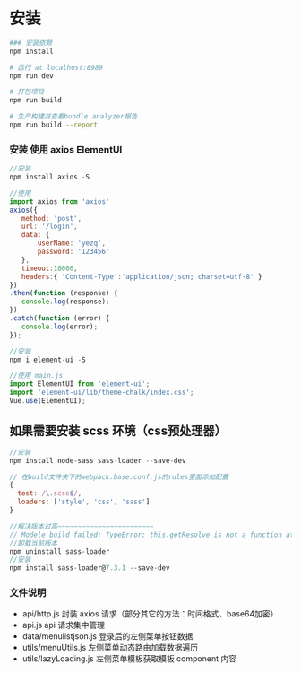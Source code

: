 # 安装

``` bash
### 安装依赖
npm install

# 运行 at localhost:8989
npm run dev

# 打包项目
npm run build

# 生产构建并查看bundle analyzer报告
npm run build --report
```
 ### 安装 使用 axios ElementUI
 ```js
//安装
npm install axios -S

//使用
import axios from 'axios'
axios({
    method: 'post',
    url: '/login',
    data: {
        userName: 'yezq',
        password: '123456'
    },
    timeout:10000,
    headers:{ 'Content-Type':'application/json; charset=utf-8' }
})
.then(function (response) {
    console.log(response);
})
.catch(function (error) {
    console.log(error);
});
 ```
 ```js
//安装
npm i element-ui -S

//使用 main.js
import ElementUI from 'element-ui';
import 'element-ui/lib/theme-chalk/index.css';
Vue.use(ElementUI);
 ```

 ## 如果需要安装 scss 环境（css预处理器）
  ```js
//安装
npm install node-sass sass-loader --save-dev

// 在build文件夹下的webpack.base.conf.js的rules里面添加配置
{
    test: /\.scss$/,
    loaders: ['style', 'css', 'sass']
}

//解决版本过高~~~~~~~~~~~~~~~~~~~~~~~~
// Modele build failed: TypeError: this.getResolve is not a function at Object.loader...
//卸载当前版本   
npm uninstall sass-loader
//安装     
npm install sass-loader@7.3.1 --save-dev
 ```

### 文件说明
+ api/http.js 封装 axios 请求（部分其它的方法：时间格式、base64加密）
+ api.js api 请求集中管理
+ data/menulistjson.js  登录后的左侧菜单按钮数据
+ utils/menuUtils.js 左侧菜单动态路由加载数据遍历
+ utils/lazyLoading.js  左侧菜单模板获取模板 component 内容

